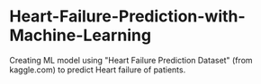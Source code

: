 # Heart-Failure-Prediction-with-Machine-Learning
Creating ML model using "Heart Failure Prediction Dataset" (from kaggle.com) to predict Heart failure of patients.
